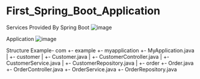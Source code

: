 # First_Spring_Boot_Application
Services Provided By Spring Boot
![image](https://user-images.githubusercontent.com/107765212/212602069-877aea10-c53e-4389-a300-b17da4f624da.png)

Application
![image](https://user-images.githubusercontent.com/107765212/212602085-596bb20b-8c9f-4e4a-9241-de41767a75f7.png)

Structure Example-
com
 +- example
     +- myapplication
         +- MyApplication.java
         |
         +- customer
         |   +- Customer.java
         |   +- CustomerController.java
         |   +- CustomerService.java
         |   +- CustomerRepository.java
         |
         +- order
             +- Order.java
             +- OrderController.java
             +- OrderService.java
             +- OrderRepository.java
             
             

